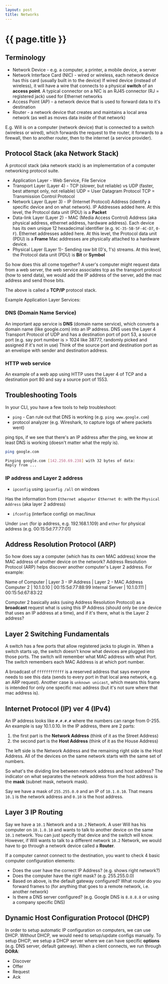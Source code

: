 ```yaml
---
layout: post
title: Networks
---
```



# {{ page.title }}


## Terminology

* Network Device - e.g. a computer, a printer, a mobile device, a server
* Network Interface Card (NIC) - wired or wireless, each network device has this card (usually built in to the device)
  If wired device (instead of wireless), it will have a wire that connects to a physical **switch** of an **access point**.
  A typical connector on a NIC is an RJ45 connector (RJ = registered jack) used for Ethernet networks
* Access Point (AP) - a network device that is used to forward data to it's destination
* Router - a network device that creates and maintains a local area network (as well as moves data inside of that network)

E.g. Will is on a computer (network device) that is connected to a switch (wireless or wired), which forwards
the request to the router, it forwards to a firewall, then to another router, then to the internet (a service provider).

## Protocol Stack (aka Network Stack)

A protocol stack (aka network stack) is an implementation of a computer networking protocol suite.

* Application Layer - Web Service, File Service
* Transport Layer (Layer 4) - TCP (slower, but reliable) vs UDP (faster, best attempt only, not reliable)
  UDP = User Datagram Protocol
  TCP = Transmission Control Protocol
* Network Layer (Layer 3) - IP (Internet Protocol) Address (identify a specific device and on what network). IP Addresses added here. At this level, the Protocol data unit (PDU) is a **Packet**
* Data-link Layer (Layer 2) - MAC (Media Access Control) Address (aka physical address, ethernet address, hardware address). Each device has its own unique 12 hexadecimal identifier (e.g. `9C-35-5B-5F-4C-D7`, `0-F`). Ethernet addresses added here. At this level, the Protocol data unit (PDU) is a **Frame**
  Mac addresses are physically attached to a hardware device.
* Physical Layer (Layer 1)- Sending raw bit (0's, 1's) streams. At this level, the Protocol data unit (PDU) is **Bit** or **Symbol**

So how does this all come together? A user's computer might request data from a web server, the web service associates
tcp as the transport protocol (how to send data), we would add the IP address of the server, add the mac address and send those bits.

The above is called a **TCP/IP** protocol stack.

Example Application Layer Services:

### DNS (Domain Name Service)

An important app service is **DNS** (domain name service), which converts a domain name (like google.com) into an IP address.
DNS uses the Layer 4 Transport Protocol of UDP and has a destination port of port 53, a source port (e.g. say port number is > 1024 like 38777, randomly picked and assigned if it's not in use)
Think of the source port and destination port as an envelope with sender and destination address.

### HTTP web service

An example of a web app using HTTP uses the Layer 4 of TCP and a destination port 80 and say a source port of 1553.


## Troubleshooting Tools

In your CLI, you have a few tools to help troubleshoot:

* `ping` - Can rule out that DNS is working (e.g. `ping www.google.com`)
* protocol analyzer (e.g. Wireshark, to capture logs of where packets went)

ping tips, if we see that there's an IP address after the ping, we know at least DNS is working (doesn't
matter what the reply is).

```bash
ping google.com

Pinging google.com [142.250.69.238] with 32 bytes of data:
Reply from ...
```

### IP address and Layer 2 address

* `ipconfig` using `ipconfig /all` on windows

Has the information from `Ethernet adapater Ethernet 0:` with the `Physical Address` (aka layer 2 address)

* `ifconfig` (interface config) on mac/linux

Under `inet` (for ip address, e.g. 192.168.1.109) and `ether` for physical address (e.g. 00:15:5d:77:77:01)

## Address Resolution Protocol (ARP)

So how does say a computer (which has its own MAC address) know the MAC address of another device on the network?
Address Resolution Protocol (ARP) helps discover another computer's Layer 2 address. For example:


Name of Computer | Layer 3 - IP Address | Layer 2 - MAC Address
Computer 2       | 10.1.0.10            | 00:15:5d:77:88:99
Internal Server  | 10.1.0.111           | 00:15:5d:67:83:22

Computer 2 basically asks (using Address Resolution Protocol) as a **broadcast** request what is using this IP Address (should only be one device that uses an IP address at a time), and if it's there, what is the Layer 2 address?

## Layer 2 Switching Fundamentals

A switch has a few ports that allow registered jacks to plugin in. When a switch starts up, the switch doesn't know
what devices are plugged into those ports. The switch will remember what MAC address with what Port. The switch remembers each MAC Address is at which port number.

A broadcast of `ffffffffffff` is a reserved address that says everyone needs to see this data (sends to every port in that local area network, e.g. an ARP request). Another case is `unknown unicast`, which means this frame is intended for only one specific mac address (but it's not sure where that mac address is).

## Internet Protocol (IP) ver 4 (IPv4)

An IP address looks like `#.#.#.#` where the numbers can range from 0-255. An example is say 10.1.0.10.
In the IP address, there are 2 parts:

1. the first part is the **Network Address** (think of it as the Street Address)
2. the second part is the **Host Address** (think of it as the House Address)

The left side is the Network Address and the remaining right side is the Host Address.
All of the devices on the same network starts with the same set of numbers.

So what's the dividing line between network address and host address?
The indicator on what separates the network address from the host address is the **mask** (subnet mask, network mask).

Say we have a mask of `255.255.0.0` and an IP of `10.1.0.10`. That means `10.1` is the network address and `0.10` is the host address.

## Layer 3 IP Routing

Say we have a `10.1` Network and a `10.2` Network. A user Will has his computer on `10.1.0.10` and wants to talk to
another device on the same `10.1` network. You can just specify that device and the switch will know.
However, if Will wants to talk to a different network `10.2` Network, we would have to go through a network device
called a **Router**.

If a computer cannot connect to the destination, you want to check 4 basic computer configuration elements:

* Does the user have the correct IP Address? (e.g. shows right network?)
* Does the computer have the right mask? (e.g. 255.255.0.0)
* Based on above, is the default gateway configured? What router do you forward frames to (for anything that goes to a remote network, i.e. another network)
* Is there a DNS server configured? (e.g. Google DNS is `8.8.8.8` or using a company specific DNS)

## Dynamic Host Configuration Protocol (DHCP)

In order to setup automatic IP configuration on computers, we can use DHCP. Without DHCP, we would need to setup/update configs manually.
To setup DHCP, we setup a DHCP server where we can have specific **options** (e.g. DNS server, default gateway). When a client connects, we run through **DORA**:

* Discover
* Offer
* Request
* Ack



